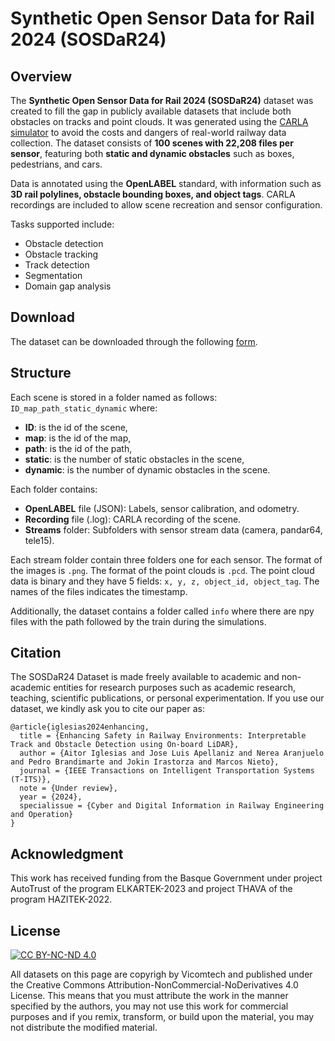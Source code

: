 # Synthetic Open Sensor Data for Rail 2024 (SOSDaR24)

## Overview

The **Synthetic Open Sensor Data for Rail 2024 (SOSDaR24)** dataset was created to fill the gap in publicly available datasets that include both obstacles on tracks and point clouds. It was generated using the [CARLA simulator](https://carla.org/) to avoid the costs and dangers of real-world railway data collection. The dataset consists of **100 scenes with 22,208 files per sensor**, featuring both **static and dynamic obstacles** such as boxes, pedestrians, and cars.

Data is annotated using the **OpenLABEL** standard, with information such as **3D rail polylines, obstacle bounding boxes, and object tags**. CARLA recordings are included to allow scene recreation and sensor configuration.

Tasks supported include:

- Obstacle detection
- Obstacle tracking
- Track detection
- Segmentation
- Domain gap analysis

## Download

The dataset can be downloaded through the following [form](https://opendatasets.vicomtech.org/di21-sosdar24/59e9a716).

## Structure

Each scene is stored in a folder named as follows: `ID_map_path_static_dynamic` where:

- **ID**: is the id of the scene,
- **map**: is the id of the map,
- **path**: is the id of the path,
- **static**: is the number of static obstacles in the scene,
- **dynamic**: is the number of dynamic obstacles in the scene.

Each folder contains:

- **OpenLABEL** file (JSON): Labels, sensor calibration, and odometry.
- **Recording** file (.log): CARLA recording of the scene.
- **Streams** folder: Subfolders with sensor stream data (camera, pandar64, tele15).

Each stream folder contain three folders one for each sensor. The format of the images is `.png`. The format of the point clouds is `.pcd`. The point cloud data is binary and they have 5 fields: `x, y, z, object_id, object_tag`. The names of the files indicates the timestamp.

Additionally, the dataset contains a folder called `info` where there are npy files with the path followed by the train during the simulations.

## Citation

The SOSDaR24 Dataset is made freely available to academic and non-academic entities for research purposes such as academic research, teaching, scientific publications, or personal experimentation. If you use our dataset, we kindly ask you to cite our paper as:

```
@article{iglesias2024enhancing,
  title = {Enhancing Safety in Railway Environments: Interpretable Track and Obstacle Detection using On-board LiDAR},
  author = {Aitor Iglesias and Jose Luis Apellaniz and Nerea Aranjuelo and Pedro Brandimarte and Jokin Irastorza and Marcos Nieto},
  journal = {IEEE Transactions on Intelligent Transportation Systems (T-ITS)},
  note = {Under review},
  year = {2024},
  specialissue = {Cyber and Digital Information in Railway Engineering and Operation}
}
```

## Acknowledgment

This work has received funding from the Basque Government under project AutoTrust of the program ELKARTEK-2023 and project THAVA of the program HAZITEK-2022.

## License

[![CC BY-NC-ND 4.0][cc-by-nc-nd-image]][cc-by-nc-nd]

All datasets on this page are copyrigh by Vicomtech and published under the Creative Commons Attribution-NonCommercial-NoDerivatives 4.0 License. This means that you must attribute the work in the manner specified by the authors, you may not use this work for commercial purposes and if you remix, transform, or build upon the material, you may not distribute the modified material.

[cc-by-nc-nd]: http://creativecommons.org/licenses/by-nc-nd/4.0/
[cc-by-nc-nd-image]: https://licensebuttons.net/l/by-nc-nd/4.0/88x31.png